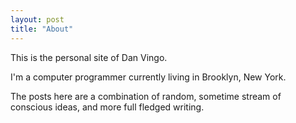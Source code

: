 ```yaml
---
layout: post
title: "About"
---
```

This is the personal site of Dan Vingo.

I'm a computer programmer currently living in Brooklyn, New York.

The posts here are a combination of random, sometime stream of conscious ideas, and
 more full fledged writing.
